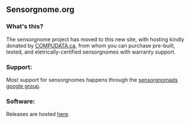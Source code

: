 ## Sensorgnome.org

### What's this?
The sensorgnome project has moved to this new site, with hosting kindly donated by [COMPUDATA.ca](https://compudata.ca),
from whom you can purchase pre-built, tested, and eletrically-certified sensorgnomes with warranty support.

### Support:
Most support for sensorgnomes happens through the [sensorgnomads google group](https://groups.google.com/forum/#!forum/sensorgnomads).

### Software:
Releases are hosted [here](https://public.sensorgnome.org).
